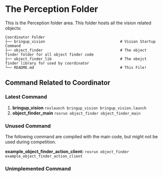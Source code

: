 # The Perception Folder

This is the Perception folder area. This folder hosts all the vision related objects:

    Coordinator Folder
    ├── bringup_vision                                  # Vision Startup Command
    ├── object_finder                                   # The object finder folder for all object finder code
    ├── object_finder_lib                               # The obejct finder library for used by coordinator
    └── README.md                                       # This File!

## Command Related to Coordinator

### Latest Command

1. **bringup_vision** `roslaunch bringup_vision bringup_vision.launch`
2. **object_finder_main** `rosrun object_finder object_finder_main`

### Unused Command

The following command are compiled with the main code, but might not be used during competition.

**example_object_finder_action_client:** `rosrun object_finder example_object_finder_action_client`

### Unimplemented Command
